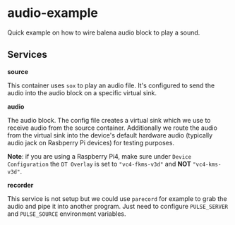 # audio-example

Quick example on how to wire balena audio block to play a sound.

## Services
**source**

This container uses `sox` to play an audio file. It's configured to send the audio into the audio block on a specific virtual sink.

**audio**

The audio block. The config file creates a virtual sink which we use to receive audio from the source container. Additionally we route the audio from the virtual sink into the device's default hardware audio (typically audio jack on Rasbperry Pi devices) for testing purposes.

__Note__: if you are using a Raspberry Pi4, make sure under `Device Configuration` the `DT Overlay` is set to `"vc4-fkms-v3d"` and **NOT** `"vc4-kms-v3d"`.

**recorder**

This service is not setup but we could use `parecord` for example to grab the audio and pipe it into another program. Just need to configure `PULSE_SERVER` and `PULSE_SOURCE` environment variables.